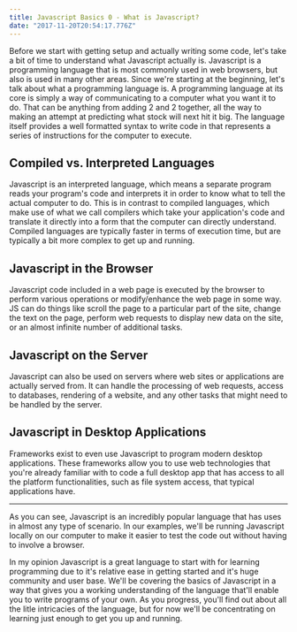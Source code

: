 ```yaml
---
title: Javascript Basics 0 - What is Javascript?
date: "2017-11-20T20:54:17.776Z"
---
```


Before we start with getting setup and actually writing some code, let's take a bit of time to understand what Javascript actually is. Javascript is a programming language that is most commonly used in web browsers, but also is used in many other areas. Since we're starting at the beginning, let's talk about what a programming language is. A programming language at its core is simply a way of communicating to a computer what you want it to do. That can be anything from adding 2 and 2 together, all the way to making an attempt at predicting what stock will next hit it big. The language itself provides a well formatted syntax to write code in that represents a series of instructions for the computer to execute.

## Compiled vs. Interpreted Languages

Javascript is an interpreted language, which means a separate program reads your program's code and interprets it in order to know what to tell the actual computer to do. This is in contrast to compiled languages, which make use of what we call compilers which take your application's code and translate it directly into a form that the computer can directly understand. Compiled languages are typically faster in terms of execution time, but are typically a bit more complex to get up and running.

## Javascript in the Browser

Javascript code included in a web page is executed by the browser to perform various operations or modify/enhance the web page in some way. JS can do things like scroll the page to a particular part of the site, change the text on the page, perform web requests to display new data on the site, or an almost infinite number of additional tasks.

## Javascript on the Server

Javascript can also be used on servers where web sites or applications are actually served from. It can handle the processing of web requests, access to databases, rendering of a website, and any other tasks that might need to be handled by the server.

## Javascript in Desktop Applications

Frameworks exist to even use Javascript to program modern desktop applications. These frameworks allow you to use web technologies that you're already familiar with to code a full desktop app that has access to all the platform functionalities, such as file system access, that typical applications have.

---

As you can see, Javascript is an incredibly popular language that has uses in almost any type of scenario. In our examples, we'll be running Javascript locally on our computer to make it easier to test the code out without having to involve a browser.

In my opinion Javascript is a great language to start with for learning programming due to it's relative ease in getting started and it's huge community and user base. We'll be covering the basics of Javascript in a way that gives you a working understanding of the language that'll enable you to write programs of your own. As you progress, you'll find out about all the litle intricacies of the language, but for now we'll be concentrating on learning just enough to get you up and running.

